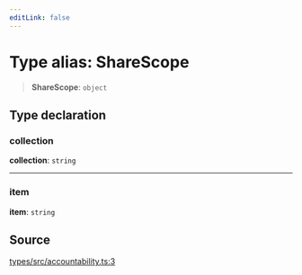 ```yaml
---
editLink: false
---
```


# Type alias: ShareScope

> **ShareScope**: `object`

## Type declaration

### collection

**collection**: `string`

---

### item

**item**: `string`

## Source

[types/src/accountability.ts:3](https://github.com/directus/directus/blob/7789a6c53/packages/types/src/accountability.ts#L3)
